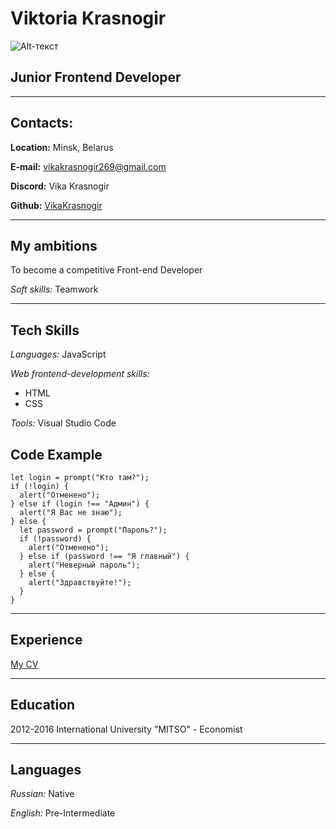 # Viktoria Krasnogir

![Alt-текст](https://i.ibb.co/bX56b3t/photo.jpg "Vika Krasnogir")

## Junior Frontend Developer

---

## Contacts:

**Location:** Minsk, Belarus

**E-mail:** vikakrasnogir269@gmail.com

**Discord:** Vika Krasnogir

**Github:** [VikaKrasnogir](https://github.com/VikaKrasnogir)

---

## **My ambitions**

To become a competitive Front-end Developer

_Soft skills:_ Teamwork

---

## **Tech Skills**

_Languages:_ JavaScript

_Web frontend-development skills:_

- HTML
- CSS

_Tools:_ Visual Studio Code

## **Code Example**

```
let login = prompt("Кто там?");
if (!login) {
  alert("Отменено");
} else if (login !== "Админ") {
  alert("Я Вас не знаю");
} else {
  let password = prompt("Пароль?");
  if (!password) {
    alert("Отменено");
  } else if (password !== "Я главный") {
    alert("Неверный пароль");
  } else {
    alert("Здравствуйте!");
  }
}
```

---

## **Experience**

[My CV](https://github.com/VikaKrasnogir/rsschool-cv/blob/gh-pages/CV.md)

---

## **Education**

2012-2016 International University "MITSO" - Economist

---

## **Languages**

_Russian:_ Native

_English:_ Pre-Intermediate
